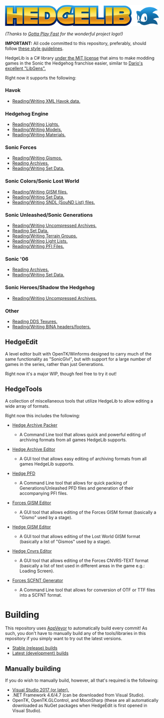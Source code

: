 ![HedgeLib Logo](Logo-small.png?raw=true)

*(Thanks to [Gotta Play Fast](https://www.youtube.com/channel/UCZfOGBkXRKICFozWU5bE0Xg) for the wonderful project logo!)*

**IMPORTANT:** All code committed to this repository, preferably, should follow [these style guidelines](https://github.com/Radfordhound/HedgeLib/wiki/Code-Style).

HedgeLib is a C# library [under the MIT license](https://github.com/Radfordhound/HedgeLib/blob/master/License.txt) that aims to make modding games in the Sonic the Hedgehog franchise easier, similar to [Dario's excellent "LibGens".](https://github.com/DarioSamo/libgens-sonicglvl)

Right now it supports the following:

### Havok
- [Reading/Writing XML Havok data.](HedgeLib/Havok/HavokXML.cs)

### Hedgehog Engine
- [Reading/Writing Lights.](HedgeLib/Lights/Light.cs)
- [Reading/Writing Models.](HedgeLib/Models/GensModel.cs)
- [Reading/Writing Materials.](HedgeLib/Materials/GensMaterial.cs)

### Sonic Forces
- [Reading/Writing Gismos.](HedgeLib/Misc/ForcesGISM.cs)
- [Reading Archives.](HedgeLib/Archives/ForcesArchive.cs)
- [Reading/Writing Set Data.](HedgeLib/Sets/ForcesSetData.cs)

### Sonic Colors/Sonic Lost World
- [Reading/Writing GISM files.](HedgeLib/Misc/LWGism.cs)
- [Reading/Writing Set Data.](HedgeLib/Sets/SOBJ.cs)
- [Reading/Writing SNDL (SouND List) files.](HedgeLib/Sound/ColorsSNDL.cs)

### Sonic Unleashed/Sonic Generations
- [Reading/Writing Uncompressed Archives.](HedgeLib/Archives/GensArchive.cs)
- [Reading Set Data.](HedgeLib/Sets/GensSetData.cs)
- [Reading/Writing Terrain Groups.](HedgeLib/Terrain/GensTerrainGroup.cs)
- [Reading/Writing Light Lists.](HedgeLib/Lights/GensLightList.cs)
- [Reading/Writing PFI Files.](HedgeLib/Misc/GensPFI.cs)

### Sonic '06
- [Reading Archives.](HedgeLib/Archives/S06Archive.cs)
- [Reading/Writing Set Data.](HedgeLib/Sets/S06SetData.cs)

### Sonic Heroes/Shadow the Hedgehog
- [Reading/Writing Uncompressed Archives.](HedgeLib/Archives/ONEArchive.cs)

### Other
- [Reading DDS Texures.](HedgeLib/Textures/DDS.cs)
- [Reading/Writing BINA headers/footers.](HedgeLib/IO/BINA.cs)

## HedgeEdit
A level editor built with OpenTK/Winforms designed to carry much of the same
functionality as "SonicGlvl", but with support for a large number of games in the series, rather than just Generations.

Right now it's a major WIP, though feel free to try it out!

## HedgeTools
A collection of miscellaneous tools that utilize HedgeLib to allow editing a wide array of formats.

Right now this includes the following:

- [Hedge Archive Packer](HedgeTools/HedgeArcPack)
  * A Command Line tool that allows quick and powerful editing of archiving formats from all games HedgeLib supports.

- [Hedge Archive Editor](HedgeTools/HedgeArchiveEditor)
  * A GUI tool that allows easy editing of archiving formats from all games HedgeLib supports.

- [Hedge PFD](HedgeTools/HedgePFD)
  * A Command Line tool that allows for quick packing of Generations/Unleashed PFD
  files and generation of their accompanying PFI files.

- [Forces GISM Editor](HedgeTools/ForcesGISMEditor)
  * A GUI tool that allows editing of the Forces GISM format (basically a "Gismo" used by a stage).

- [Hedge GISM Editor](HedgeTools/HedgeGISMEditor)
  * A GUI tool that allows editing of the Lost World GISM format (basically a list of "Gismos" used by a stage).

- [Hedge Cnvrs Editor](HedgeTools/HedgeCnvrsEditor)
  * A GUI tool that allows editing of the Forces CNVRS-TEXT format (basically a list of text used in different areas in the game e.g.: Loading Screen).
  
- [Forces SCFNT Generator](HedgeTools/ForcesSCFNTGenerator)
  * A Command Line tool that allows for conversion of OTF or TTF files into a SCFNT format.

# Building
This repository uses [AppVeyor](https://www.appveyor.com/) to automatically build every commit!
As such, you don't have to manually build any of the tools/libraries in this repository if you simply want to try out the latest versions.

- [Stable (release) builds](https://github.com/Radfordhound/HedgeLib/releases)
- [Latest (development) builds](https://ci.appveyor.com/project/Radfordhound/hedgelib/build/artifacts)

## Manually building
If you do wish to manually build, however, all that's required is the following:
- [Visual Studio 2017 (or later).](https://www.visualstudio.com/downloads/)
- .NET Framework 4.6/4.7 (can be downloaded from Visual Studio).
- OpenTK, OpenTK.GLControl, and MoonSharp (these are all automatically downloaded as NuGet packages when HedgeEdit is first opened in Visual Studio).
